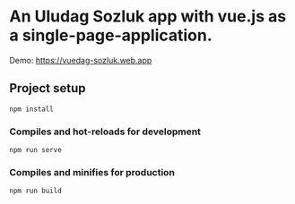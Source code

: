 # An Uludag Sozluk app with vue.js as a single-page-application.

Demo: https://vuedag-sozluk.web.app

## Project setup
```
npm install
```
### Compiles and hot-reloads for development
```
npm run serve
```
### Compiles and minifies for production
```
npm run build
```